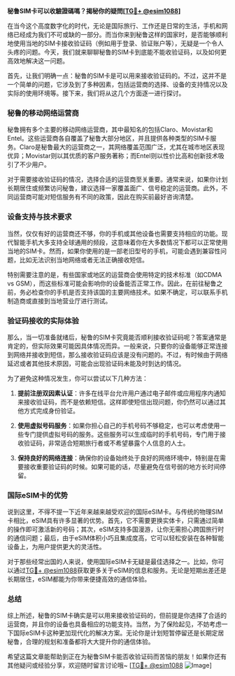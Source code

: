 **秘鲁SIM卡可以收驗證碼嗎？揭秘你的疑問[[TG💪+ @esim1088](https://t.me/s/esim1088)]**

在当今这个高度数字化的时代，无论是国际旅行、工作还是日常的生活，手机和网络已经成为我们不可或缺的一部分。而当你来到秘鲁这样的国家时，是否能够顺利地使用当地的SIM卡接收验证码（例如用于登录、验证账户等），无疑是一个令人头疼的问题。今天，我们就来聊聊秘鲁的SIM卡到底能不能收验证码，以及如何更高效地解决这一问题。

首先，让我们明确一点：秘鲁的SIM卡是可以用来接收验证码的。不过，这并不是一个简单的问题，它涉及到了多种因素，包括运营商的选择、设备的支持情况以及实际的使用环境等。接下来，我们将从这几个方面逐一进行探讨。

### 秘鲁的移动网络运营商

秘鲁拥有多个主要的移动网络运营商，其中最知名的包括Claro、Movistar和Entel。这些运营商各自覆盖了秘鲁大部分地区，并且提供各种类型的SIM卡服务。Claro是秘鲁最大的运营商之一，其网络覆盖范围广泛，尤其在城市地区表现优异；Movistar则以其优质的客户服务著称；而Entel则以性价比高和创新技术吸引了不少用户。

对于需要接收验证码的情况，选择合适的运营商至关重要。通常来说，如果你计划长期居住或频繁访问秘鲁，建议选择一家覆盖面广、信号稳定的运营商。此外，不同运营商可能对短信服务有不同的政策，因此在购买前最好咨询清楚。

### 设备支持与技术要求

当然，仅仅有好的运营商还不够，你的手机或其他设备也需要支持相应的功能。现代智能手机大多支持全球通用的频段，这意味着你在大多数情况下都可以正常使用当地的SIM卡。然而，如果你使用的是一部老旧型号的手机，可能会遇到兼容性问题，比如无法识别当地网络或者无法正确接收短信。

特别需要注意的是，有些国家或地区的运营商会使用特定的技术标准（如CDMA vs GSM），而这些标准可能会影响你的设备能否正常工作。因此，在前往秘鲁之前，务必检查你的手机是否支持该国的主要网络技术。如果不确定，可以联系手机制造商或直接到当地营业厅进行测试。

### 验证码接收的实际体验

那么，当一切准备就绪后，秘鲁的SIM卡究竟能否顺利接收验证码呢？答案通常是肯定的，但实际效果可能因具体情况而异。一般来说，只要你的设备能够正常连接到网络并接收到短信，那么接收验证码应该是没有问题的。不过，有时候由于网络延迟或者其他技术原因，可能会出现验证码未能及时到达的情况。

为了避免这种情况发生，你可以尝试以下几种方法：

1. **提前注册双因素认证**：许多在线平台允许用户通过电子邮件或应用程序内通知来接收验证码，而不是依赖短信。这样即使短信出现问题，你仍然可以通过其他方式完成身份验证。
   
2. **使用虚拟号码服务**：如果你担心自己的手机号码不够稳定，也可以考虑使用一些专门提供虚拟号码的服务。这些服务可以生成临时的手机号码，专门用于接收验证码，非常适合短期旅行者或不希望暴露个人信息的人士。

3. **保持良好的网络连接**：确保你的设备始终处于良好的网络环境中，特别是在需要接收重要验证码的时候。如果可能的话，尽量避免在信号弱的地方长时间停留。

### 国际eSIM卡的优势

说到这里，不得不提一下近年来越来越受欢迎的国际eSIM卡。与传统的物理SIM卡相比，eSIM具有许多显著的优势。首先，它不需要更换实体卡，只需通过简单的操作即可激活新的号码；其次，eSIM支持多国漫游，让你无需担心跨国旅行时的通信问题；最后，由于eSIM体积小巧且集成度高，它可以轻松安装在各种智能设备上，为用户提供更大的灵活性。

对于那些经常出国的人来说，使用国际eSIM卡无疑是最佳选择之一。比如，你可以通过[TG💪+ @esim1088](https://t.me/s/esim1088)获取更多关于eSIM的信息和服务。无论是短期出差还是长期居住，eSIM都能为你带来便捷高效的通信体验。

### 总结

综上所述，秘鲁的SIM卡确实是可以用来接收验证码的，但前提是你选择了合适的运营商，并且你的设备也具备相应的功能支持。当然，为了保险起见，不妨考虑一下国际eSIM卡这种更加现代化的解决方案。无论你是计划短暂停留还是长期定居秘鲁，合理的规划和准备都将大大提升你的通信体验。

希望这篇文章能帮助到正在为秘鲁SIM卡能否收验证码而苦恼的朋友！如果你还有其他疑问或经验分享，欢迎随时留言讨论哦~ [[TG💪+ @esim1088](https://t.me/s/esim1088) ![Image](https://i.postimg.cc/4NQfJmqS/Snipaste-2025-05-13-00-14-12.png)]